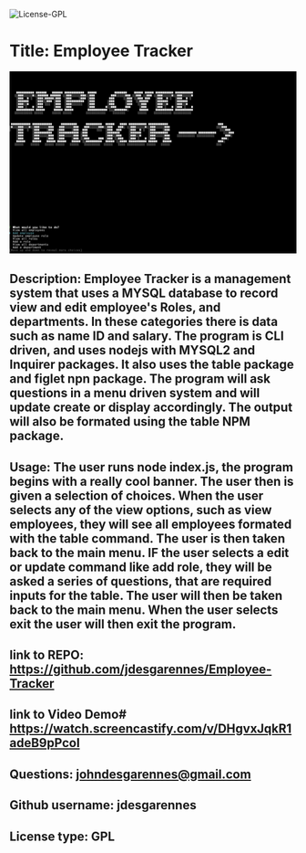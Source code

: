 
 ![License-GPL](https://img.shields.io/badge/license-GPL-green?style=for-the-badge)

  # Title: Employee Tracker

  ![README GENERATOR](./ss.jpg)  
  
  ## Description: Employee Tracker is a management system that uses a MYSQL database to record view and edit employee's Roles, and departments. In these categories there is data such as name ID and salary. The program is CLI driven, and uses nodejs with MYSQL2 and Inquirer packages. It also uses the table package and figlet npn package. The program will ask questions in a menu driven system and will update create or display accordingly. The output will also be formated using the table NPM package.

  ## Usage:  The user runs node index.js, the program begins with a really cool banner. The user then is given a selection of choices. When the user selects any of the view options, such as view employees, they will see all employees formated with the table command. The user is then taken back to the main menu. IF the user selects a edit or update command like add role, they will be asked a series of questions, that are required inputs for the table. The user will then be taken back to the main menu. When the user selects exit the user will then exit the program.

  ## link to REPO: https://github.com/jdesgarennes/Employee-Tracker
  ## link to Video Demo#  https://watch.screencastify.com/v/DHgvxJqkR1adeB9pPcoI


  ## Questions: johndesgarennes@gmail.com

  ## Github username: jdesgarennes

  ## License type: GPL



  